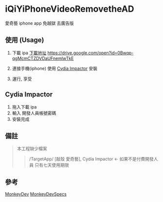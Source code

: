 # iQiYiPhoneVideoRemovetheAD
愛奇藝 iphone app 免越獄 去廣告版


## 使用 (Usage)

1. 下載 ipa [下載地址](https://drive.google.com/open?id=0Bwqp-qgMcmCTZDVDaUFnemlwTkE)
https://drive.google.com/open?id=0Bwqp-qgMcmCTZDVDaUFnemlwTkE

2. 連接手機(iphone) 使用 [Cydia Impactor](http://www.cydiaimpactor.com/) 安裝

3. 運行, 享受

## Cydia Impactor
1. 拖入下載 ipa
2. 輸入 開發人員帳號密碼
3. 安裝完成

## 備註

>本工程缺少檔案
>>/TargetApp/ [敲殼 愛奇藝],
>>Cydia Impactor <- 如果不是付費開發人員 只有七天使用期限

## 參考
[MonkeyDev](https://github.com/AloneMonkey/MonkeyDev)
[MonkeyDevSpecs](https://github.com/AloneMonkey/MonkeyDevSpecs)

